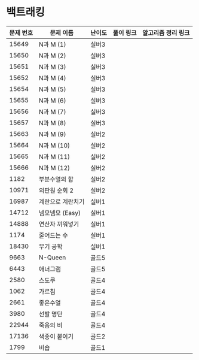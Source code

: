 
# 백트래킹

문제 번호 | 문제 이름 | 난이도 | 풀이 링크 | 알고리즘 정리 링크
---|---|---|---|---
15649 |	N과 M (1) | 실버3 
15650	| N과 M (2) | 실버3
15651	| N과 M (3) | 실버3
15652 |	N과 M (4) | 실버3
15654 |	N과 M (5) | 실버3
15655 |	N과 M (6) | 실버3
15656 |	N과 M (7) | 실버3
15657 |	N과 M (8) | 실버3
15663 |	N과 M (9) | 실버2
15664 |	N과 M (10) | 실버2
15665 |	N과 M (11) |	실버2
15666 |	N과 M (12) | 실버2
1182 | 부분수열의 합 | 실버2
10971 |	외판원 순회 2 | 실버2		
16987 |	계란으로 계란치기 | 실버1
14712 |	넴모넴모 (Easy) | 실버1
14888 |	연산자 끼워넣기 | 실버1
1174 | 줄어드는 수 | 실버1
18430 |	무기 공학 | 실버1
9663 | N-Queen | 골드5
6443 | 애너그램 | 골드5
2580 | 스도쿠 | 골드4
1062 | 가르침 | 골드4
2661 | 좋은수열 | 골드4
3980 | 선발 명단 | 골드4
22944 |	죽음의 비 |	골드4
17136 |	색종이 붙이기 | 골드2		
1799 | 비숍 | 골드1

